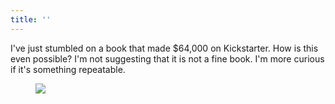 ```yaml
---
title: ''
---
```


I've just stumbled on a book that made $64,000 on Kickstarter. How is this even possible? I'm not suggesting that it is not a fine book. I'm more curious if it's something repeatable.

<figure>
  <a href="https://www.kickstarter.com/projects/craigmod/koya-bound-a-book-of-photography-from-japans-kuman"><img src="https://ksr-ugc.imgix.net/assets/012/788/403/5f8b276f9389219e85dd8bd14b856ac4_original.jpg?crop=faces&w=1552&h=873&fit=crop&v=1472574574&auto=format&q=92&s=36fbee374e7a83597f42198ec8417739"></a>
</figure>
